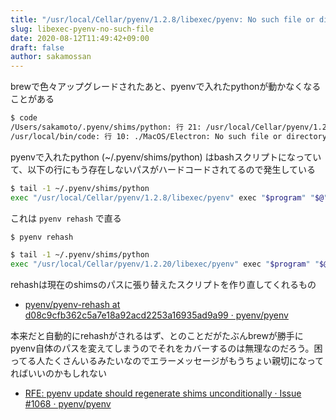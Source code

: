 ```yaml
---
title: "/usr/local/Cellar/pyenv/1.2.8/libexec/pyenv: No such file or directory"
slug: libexec-pyenv-no-such-file
date: 2020-08-12T11:49:42+09:00
draft: false
author: sakamossan
---
```


brewで色々アップグレードされたあと、pyenvで入れたpythonが動かなくなることがある

```bash
$ code
/Users/sakamoto/.pyenv/shims/python: 行 21: /usr/local/Cellar/pyenv/1.2.8/libexec/pyenv: No such file or directory
/usr/local/bin/code: 行 10: ./MacOS/Electron: No such file or directory
```

pyenvで入れたpython (~/.pyenv/shims/python) はbashスクリプトになっていて、以下の行にもう存在しないパスがハードコードされてるので発生している

```bash
$ tail -1 ~/.pyenv/shims/python
exec "/usr/local/Cellar/pyenv/1.2.8/libexec/pyenv" exec "$program" "$@"
```

これは `pyenv rehash` で直る

```bash
$ pyenv rehash
```

```bash
$ tail -1 ~/.pyenv/shims/python
exec "/usr/local/Cellar/pyenv/1.2.20/libexec/pyenv" exec "$program" "$@"
```

rehashは現在のshimsのパスに張り替えたスクリプトを作り直してくれるもの

- [pyenv/pyenv-rehash at d08c9cfb362c5a7e18a92acd2253a16935ad9a99 · pyenv/pyenv](https://github.com/pyenv/pyenv/blob/d08c9cfb362c5a7e18a92acd2253a16935ad9a99/libexec/pyenv-rehash#L64)

本来だと自動的にrehashがされるはず、とのことだがたぶんbrewが勝手にpyenv自体のパスを変えてしまうのでそれをカバーするのは無理なのだろう。困ってる人たくさんいるみたいなのでエラーメッセージがもうちょい親切になってればいいのかもしれない

- [RFE: pyenv update should regenerate shims unconditionally · Issue #1068 · pyenv/pyenv](https://github.com/pyenv/pyenv/issues/1068)


